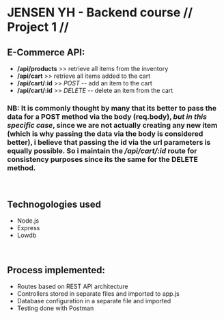 # JENSEN YH - Backend course // Project 1 //

## E-Commerce API:

-   **/api/products** >> retrieve all items from the inventory
-   **/api/cart** >> retrieve all items added to the cart
-   **/api/cart/:id** >> _POST_ -- add an item to the cart
-   **/api/cart/:id** >> _DELETE_ -- delete an item from the cart

### **NB:** It is commonly thought by many that its better to pass the data for a POST method via the body (req.body), **_but in this specific case_**, since we are not actually creating any new item (which is why passing the data via the body is considered better), i believe that passing the id via the url parameters is equally possible. So i maintain the **_/api/cart/:id_** route for consistency purposes since its the same for the DELETE method.

&nbsp;

## Technogologies used

-   Node.js
-   Express
-   Lowdb

&nbsp;

## Process implemented:

-   Routes based on REST API architecture
-   Controllers stored in separate files and imported to app.js
-   Database configuration in a separate file and imported
-   Testing done with Postman

